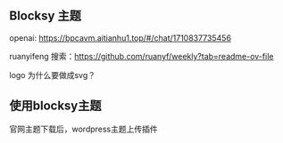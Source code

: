 ## Blocksy 主题


openai: https://bpcavm.aitianhu1.top/#/chat/1710837735456


ruanyifeng  搜索：https://github.com/ruanyf/weekly?tab=readme-ov-file

logo 为什么要做成svg？   

## 使用blocksy主题

官网主题下载后，wordpress主题上传插件
